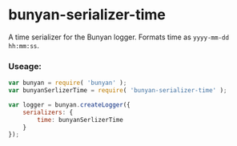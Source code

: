 # bunyan-serializer-time
A time serializer for the Bunyan logger. Formats time as `yyyy-mm-dd hh:mm:ss`.

### Useage:

```js
var bunyan = require( 'bunyan' );
var bunyanSerlizerTime = require( 'bunyan-serializer-time' );

var logger = bunyan.createLogger({
    serializers: {
        time: bunyanSerlizerTime
    }
});
```